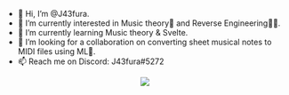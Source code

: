 - 👋 Hi, I’m @J43fura.
- 👀 I’m currently interested in Music theory🎵 and Reverse Engineering👨‍🔧. 
- 🌱 I’m currently learning Music theory & Svelte.
- 💞️ I’m looking for a collaboration on converting sheet musical notes to MIDI files using ML🤖.
- 📫 Reach me on Discord: J43fura#5272

<div align="center">
   <img src="https://github-readme-streak-stats-git-main-j43furas-projects.vercel.app?user=J43fura&theme=transparent&card_width=700&fire=EB6031&background=45%2C46AFEB43%2CEB69693E&stroke=EB5454&ring=EB5454&border=EB545469&currStreakNum=3D7BEB&sideNums=3D7BEB&sideLabels=EB5454&currStreakLabel=EB5454&dates=3D7BEB&excludeDaysLabel=EB5454"/>
</div>
<!---
 J43fura/J43fura is a ✨ special ✨ repository because its `README.md` (this file) appears on your GitHub profile.
 You can click the Preview link to take a look at your changes.
--->
